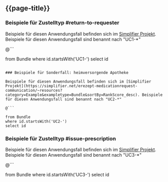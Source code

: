 ## {{page-title}}

### Beispiele für Zustelltyp #return-to-requester

Beispiele für diesen Anwendungsfall befinden sich im [Simplifier Projekt](https://simplifier.net/erezept-medicationrequest-communication/~resources?category=Example&exampletype=Bundle&sortBy=RankScore_desc). Beispiele für diesen Anwendungsfall sind benannt nach "UC1-*"

@```

from Bundle
where id.startsWith('UC1-')
select id

```

### Beispiele für Sonderfall: heimversorgende Apotheke

Beispiele für diesen Anwendungsfall befinden sich im [Simplifier Projekt](https://simplifier.net/erezept-medicationrequest-communication/~resources?category=Example&exampletype=Bundle&sortBy=RankScore_desc). Beispiele für diesen Anwendungsfall sind benannt nach "UC2-*"

@```

from Bundle
where id.startsWith('UC2-')
select id

```

### Beispiele für Zustelltyp #issue-prescription

Beispiele für diesen Anwendungsfall befinden sich im [Simplifier Projekt](https://simplifier.net/erezept-medicationrequest-communication/~resources?category=Example&exampletype=Bundle&sortBy=RankScore_desc). Beispiele für diesen Anwendungsfall sind benannt nach "UC3-*"

@```

from Bundle
where id.startsWith('UC3-')
select id

```
